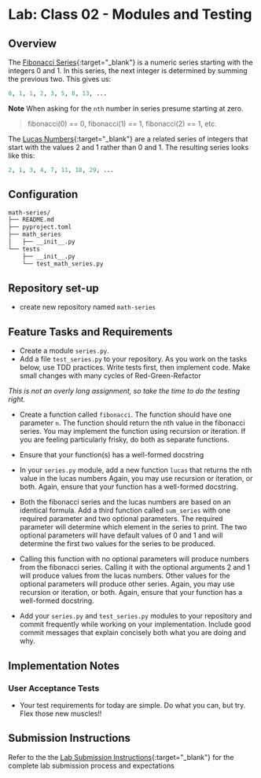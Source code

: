 # Lab: Class 02 - Modules and Testing

## Overview

The [Fibonacci Series](http://en.wikipedia.org/wiki/Fibbonaci_Series){:target="_blank"} is a numeric series starting with the integers 0 and 1. In this series, the next integer is determined by summing the previous two. This gives us:
```python
0, 1, 1, 2, 3, 5, 8, 13, ...
```
**Note** When asking for the `nth` number in series presume starting at zero.

> fibonacci(0) == 0, fibonacci(1) == 1, fibonacci(2) == 1, etc.

The [Lucas Numbers](http://en.wikipedia.org/wiki/Lucas_number){:target="_blank"} are a related series of integers that start with the values 2 and 1 rather than 0 and 1. The resulting series looks like this:
```python
2, 1, 3, 4, 7, 11, 18, 29, ...
```

## Configuration

```sh
math-series/
├── README.md
├── pyproject.toml
├── math_series
│   ├── __init__.py
└── tests
    ├── __init__.py
    └── test_math_series.py
```

## Repository set-up

- create new repository named `math-series`

## Feature Tasks and Requirements

- Create a module `series.py`.
- Add a file `test_series.py` to your repository. As you work on the tasks below, use TDD practices. Write tests first, then implement code. Make small changes with many cycles of Red-Green-Refactor

_This is not an overly long assignment, so take the time to do the testing right._

- Create a function called `fibonacci`. The function should have one parameter `n`. The function should return the nth value in the fibonacci series. You may implement the function using recursion or iteration. If you are feeling particularly frisky, do both as separate functions.

- Ensure that your function(s) has a well-formed docstring

- In your `series.py` module, add a new function `lucas` that returns the nth value in the lucas numbers Again, you may use recursion or iteration, or both. Again, ensure that your function has a well-formed docstring.

- Both the fibonacci series and the lucas numbers are based on an identical formula. Add a third function called `sum_series` with one required parameter and two optional parameters. The required parameter will determine which element in the series to print. The two optional parameters will have default values of 0 and 1 and will determine the first two values for the series to be produced.

- Calling this function with no optional parameters will produce numbers from the fibonacci series. Calling it with the optional arguments 2 and 1 will produce values from the lucas numbers. Other values for the optional parameters will produce other series. Again, you may use recursion or iteration, or both. Again, ensure that your function has a well-formed docstring.

- Add your `series.py` and `test_series.py` modules to your repository and commit frequently while working on your implementation. Include good commit messages that explain concisely both what you are doing and why.


## Implementation Notes

### User Acceptance Tests

- Your test requirements for today are simple. Do what you can, but try. Flex those new muscles!!

## Submission Instructions

Refer to the the [Lab Submission Instructions](../../../reference/submission-instructions/labs/){:target="_blank"} for the complete lab submission process and expectations
